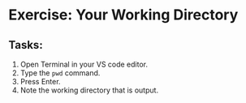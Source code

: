 # Exercise: Your Working Directory

## Tasks:

1. Open Terminal in your VS code editor.
2. Type the `pwd` command.
3. Press Enter.
4. Note the working directory that is output.
